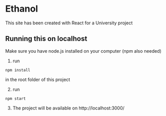 # Ethanol

This site has been created with React for a University project

## Running this on localhost

Make sure you have node.js installed on your computer
(npm also needed)

1. run
```console
npm install
```
 in the root folder of this project

2. run
```console
npm start
```
3. The project will be available on http://localhost:3000/

